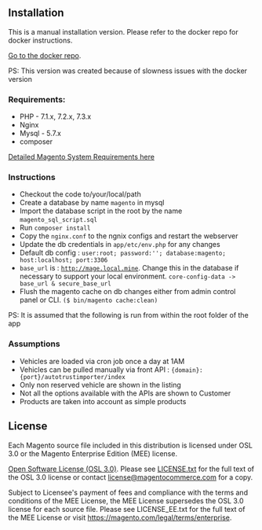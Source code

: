 <h2>Installation</h2>
This is a manual installation version. Please refer to the docker repo for docker instructions.

[Go to the docker repo](https://github.com/mdrazasheikh/awr_test_docker).

PS: This version was created because of slowness issues with the docker version
 
### Requirements:
* PHP - 7.1.x, 7.2.x, 7.3.x
* Nginx
* Mysql - 5.7.x
* composer

[Detailed Magento System Requirements here](https://devdocs.magento.com/guides/v2.3/install-gde/system-requirements.html)

### Instructions
* Checkout the code to/your/local/path
* Create a database by name <code>magento</code> in mysql
* Import the database script in the root by the name <code>magento_sql_script.sql</code>
* Run <code>composer install</code>
* Copy the <code>nginx.conf</code> to the ngnix configs and restart the webserver
* Update the db credentials in <code>app/etc/env.php</code> for any changes
* Default db config : <code>user:root; password:''; database:magento; host:localhost; port:3306</code>
* <code>base_url</code> is : <code>http://mage.local.mine</code>. Change this in the database if necessary to support your local environment. <code>core-config-data -> base_url & secure_base_url</code>
* Flush the magento cache on db changes either from admin control panel or CLI. <code>($ bin/magento cache:clean)</code>

PS: It is assumed that the following is run from within the root folder of the app

### Assumptions
* Vehicles are loaded via cron job once a day at 1AM
* Vehicles can be pulled manually via front API : <code>{domain}:{port}/autotrustimporter/index</code>
* Only non reserved vehicle are shown in the listing
* Not all the options available with the APIs are shown to Customer
* Products are taken into account as simple products
 
## License

Each Magento source file included in this distribution is licensed under OSL 3.0 or the Magento Enterprise Edition (MEE) license.

[Open Software License (OSL 3.0)](https://opensource.org/licenses/osl-3.0.php).
Please see [LICENSE.txt](https://github.com/magento/magento2/blob/2.3-develop/LICENSE.txt) for the full text of the OSL 3.0 license or contact license@magentocommerce.com for a copy.

Subject to Licensee's payment of fees and compliance with the terms and conditions of the MEE License, the MEE License supersedes the OSL 3.0 license for each source file.
Please see LICENSE_EE.txt for the full text of the MEE License or visit https://magento.com/legal/terms/enterprise.
